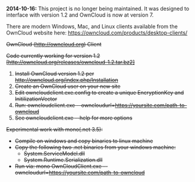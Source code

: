 **2014-10-16:** This project is no longer being maintained.  It was designed to interface with version 1.2 and OwnCloud is now at version 7.

There are modern Windows, Mac, and Linux clients available from the OwnCloud website here: https://owncloud.com/products/desktop-clients/

~~OwnCloud (http://owncloud.org) Client~~

~~Code currently working for version 1.2 [http://owncloud.org/releases/owncloud-1.2.tar.bz2]~~

1. ~~Install OwnCloud version 1.2 per http://owncloud.org/index.php/Installation~~
2. ~~Create an OwnCloud user on your new site~~
3. ~~Edit owncloudclient.exe.config to create a unique EncryptionKey and InitilizationVector~~
4. ~~Run: owncloudclient.exe --owncloudurl=https://yoursite.com/path-to-owncloud~~
5. ~~See owncloudclient.exe --help for more options~~

~~Experimental work with mono(.net 3.5):~~
  - ~~Compile on windows and copy binaries to linux machine~~
  - ~~Copy the following two .net binaries from your windows machine:~~
    - ~~System.ServiceModel.dll~~
    - ~~System.Runtime.Serialization.dll~~
  - ~~Run via: mono OwnCloudClient.exe --owncloudurl=https://yoursite.com/path-to-owncloud~~

